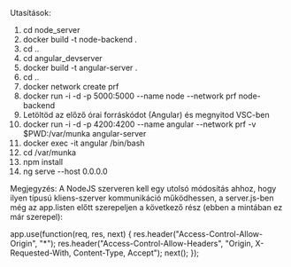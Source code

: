 Utasítások:

1. cd node_server
2. docker build -t node-backend .
3. cd ..
4. cd angular_devserver
5. docker build -t angular-server .
6. cd ..
7. docker network create prf
8. docker run -i -d -p 5000:5000 --name node --network prf node-backend
9. Letöltöd az előző órai forráskódot (Angular) és megnyitod VSC-ben
10. docker run -i -d -p 4200:4200 --name angular --network prf -v $PWD:/var/munka angular-server
11. docker exec -it angular /bin/bash
12. cd /var/munka
13. npm install
14. ng serve --host 0.0.0.0

Megjegyzés: A NodeJS szerveren kell egy utolsó módosítás ahhoz, hogy ilyen típusú kliens-szerver kommunikáció működhessen, a server.js-ben még az app.listen előtt szerepeljen a következő rész (ebben a mintában ez már szerepel):

app.use(function(req, res, next) {
  res.header("Access-Control-Allow-Origin", "*");
  res.header("Access-Control-Allow-Headers", "Origin, X-Requested-With, Content-Type, Accept");
  next();
});